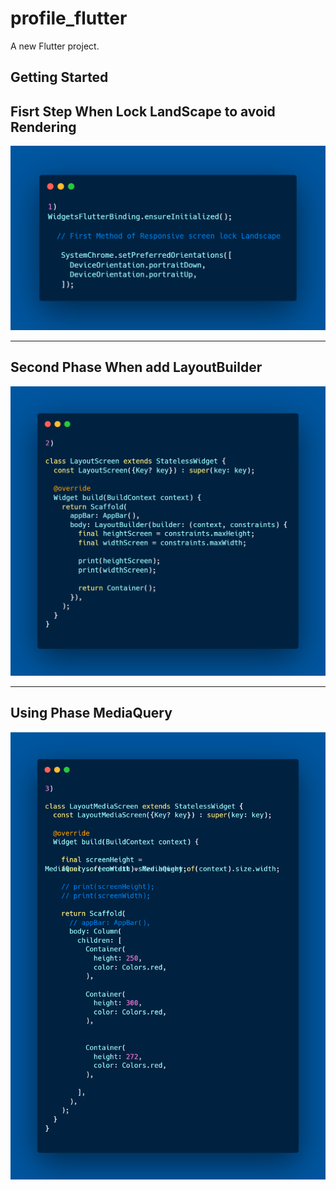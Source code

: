 # profile_flutter

A new Flutter project.

## Getting Started


## Fisrt Step When Lock LandScape to avoid Rendering
<img src="assets/first.png" width="1000"/>

<hr>

## Second Phase When add LayoutBuilder 
<img src="assets/second.png" width="1000"/>
<hr>

## Using Phase MediaQuery  
<img src="assets/third.png" width="1000"/>
